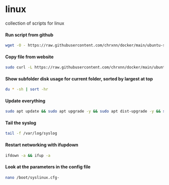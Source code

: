 # linux
collection of scripts for linux

#### Run script from github
```sh
wget -O - https://raw.githubusercontent.com/chrxnn/docker/main/ubuntu-setup/create-folders.sh | bash
```

#### Copy file from website
```sh
sudo curl -L https://raw.githubusercontent.com/chrxnn/docker/main/ubuntu-setup/create-folders.sh -o ~/scripts/create-folders.sh
```

#### Show subfolder disk usage for current folder, sorted by largest at top
```sh
du * -sh | sort -hr
```

#### Update everything
```sh
sudo apt update && sudo apt upgrade -y && sudo apt dist-upgrade -y && sudo apt autoremove -y
```

#### Tail the syslog
```sh
tail -f /var/log/syslog
```

#### Restart networking with ifupdown
```sh
ifdown -a && ifup -a
```

#### Look at the parameters in the config file
```sh
nano /boot/syslinux.cfg-
```
